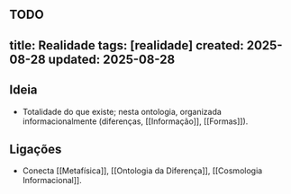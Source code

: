TODO
---
title: Realidade
tags: [realidade]
created: 2025-08-28
updated: 2025-08-28
---

## Ideia
- Totalidade do que existe; nesta ontologia, organizada informacionalmente (diferenças, [[Informação]], [[Formas]]).

## Ligações
- Conecta [[Metafísica]], [[Ontologia da Diferença]], [[Cosmologia Informacional]].
